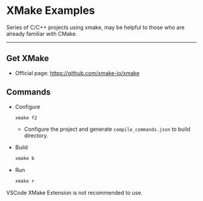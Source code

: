 # XMake Examples

Series of C/C++ projects using xmake, may be helpful to those who are already familiar with CMake.

---

## Get XMake

+ Official page: https://github.com/xmake-io/xmake

## Commands

+ Configure

    ```sh
    xmake f2
    ````
    + Configure the project and generate `compile_commands.json` to build directory.

+ Build

    ```sh
    xmake b
    ````

+ Run

    ```sh
    xmake r
    ````

VSCode XMake Extension is not recommended to use.